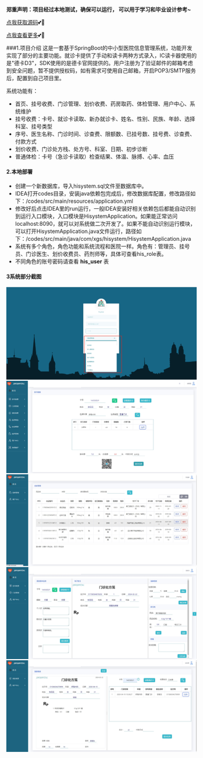  **郑重声明：项目经过本地测试，确保可以运行， 可以用于学习和毕业设计参考~** 

[点我获取源码](https://x-x.fun/e/JV1b5886ec6VK)💕🤞

[点我查看更多](http://blog.cyrobot.top/blog)💕🤞

###1.项目介绍
    这是一套基于SpringBoot的中小型医院信息管理系统，功能开发实现了部分的主要功能。就诊卡提供了手动和读卡两种方式录入，IC读卡器使用的是"德卡D3"，SDK使用的是德卡官网提供的。用户注册为了验证邮件的邮箱考虑到安全问题，暂不提供授权码，如有需求可使用自己邮箱，开启POP3/SMTP服务后，配置到自己项目里。

系统功能有：

- 首页、挂号收费、门诊管理、划价收费、药房取药、体检管理、用户中心、系统维护
- 挂号收费：卡号、就诊卡读取、新办就诊卡、姓名、性别、民族、年龄、选择科室、挂号类型
- 序号、医生名称、门诊时间、诊查费、限额数、已挂号数、挂号费、诊查费、付款方式
- 划价收费、门诊处方栈、处方号、科室、日期、初步诊断
- 普通体检：卡号（急诊卡读取）检查结果、体温、脉搏、心率、血压

#### 2.本地部署

- 创建一个新数据库，导入hisystem.sql文件至数据库中。
- IDEA打开codes目录，安装java依赖包完成后，修改数据库配置，修改路径如下：/codes/src/main/resources/application.yml
- 修改好后点击IDEA里的run运行，一般IDEA安装好相关依赖包后都能自动识别到运行入口模块，入口模块是HisystemApplication。如果能正常访问localhost:8090，就可以对系统做二次开发了。如果不能自动识别运行模块，可以打开HisystemApplication.java文件运行，路径如下：/codes/src/main/java/com/xgs/hisystem/HisystemApplication.java
- 系统有多个角色，角色功能和系统流程和医院一样。角色有：管理员、挂号员、门诊医生、划价收费员、药剂师等，具体可查看his_role表。
- 不同角色的账号密码请查看 **his_user** 表

#### 3系统部分截图
![输入图片说明](2.png)![输入图片说明](1.png)![输入图片说明](3.png)![输入图片说明](4.png)![输入图片说明](5.png)

